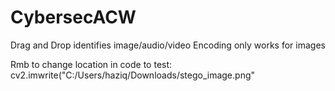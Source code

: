 # CybersecACW

Drag and Drop identifies image/audio/video
Encoding only works for images

Rmb to change location in code to test: cv2.imwrite("C:/Users/haziq/Downloads/stego_image.png"
